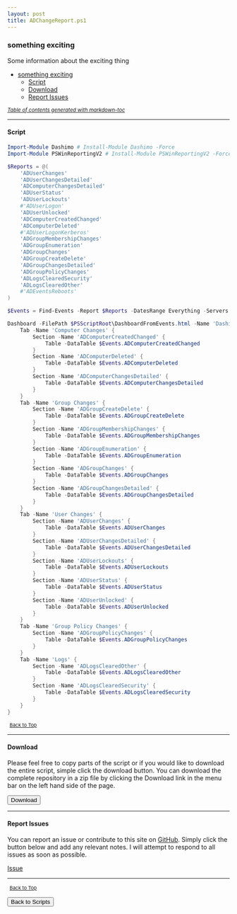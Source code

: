 ```yaml
---
layout: post
title: ADChangeReport.ps1
---
```


### something exciting

Some information about the exciting thing

- [something exciting](#something-exciting)
  - [Script](#script)
  - [Download](#download)
  - [Report Issues](#report-issues)

<small><i><a href='http://ecotrust-canada.github.io/markdown-toc/'>Table of contents generated with markdown-toc</a></i></small>

---

#### Script

```powershell
Import-Module Dashimo # Install-Module Dashimo -Force
Import-Module PSWinReportingV2 # Install-Module PSWinReportingV2 -Force

$Reports = @(
    'ADUserChanges'
    'ADUserChangesDetailed'
    'ADComputerChangesDetailed'
    'ADUserStatus'
    'ADUserLockouts'
    #'ADUserLogon'
    'ADUserUnlocked'
    'ADComputerCreatedChanged'
    'ADComputerDeleted'
    #'ADUserLogonKerberos'
    'ADGroupMembershipChanges'
    'ADGroupEnumeration'
    'ADGroupChanges'
    'ADGroupCreateDelete'
    'ADGroupChangesDetailed'
    'ADGroupPolicyChanges'
    'ADLogsClearedSecurity'
    'ADLogsClearedOther'
    #'ADEventsReboots'
)

$Events = Find-Events -Report $Reports -DatesRange Everything -Servers 'DC01', 'DC02', 'DC03', 'DC04', 'DC05', 'DC06' -Verbose

Dashboard -FilePath $PSScriptRoot\DashboardFromEvents.html -Name 'Dashimo - FindEvents' -Show {
    Tab -Name 'Computer Changes' {
        Section -Name 'ADComputerCreatedChanged' {
            Table -DataTable $Events.ADComputerCreatedChanged
        }
        Section -Name 'ADComputerDeleted' {
            Table -DataTable $Events.ADComputerDeleted
        }
        Section -Name 'ADComputerChangesDetailed' {
            Table -DataTable $Events.ADComputerChangesDetailed
        }
    }
    Tab -Name 'Group Changes' {
        Section -Name 'ADGroupCreateDelete' {
            Table -DataTable $Events.ADGroupCreateDelete
        }
        Section -Name 'ADGroupMembershipChanges' {
            Table -DataTable $Events.ADGroupMembershipChanges
        }
        Section -Name 'ADGroupEnumeration' {
            Table -DataTable $Events.ADGroupEnumeration
        }
        Section -Name 'ADGroupChanges' {
            Table -DataTable $Events.ADGroupChanges
        }
        Section -Name 'ADGroupChangesDetailed' {
            Table -DataTable $Events.ADGroupChangesDetailed
        }
    }
    Tab -Name 'User Changes' {
        Section -Name 'ADUserChanges' {
            Table -DataTable $Events.ADUserChanges
        }
        Section -Name 'ADUserChangesDetailed' {
            Table -DataTable $Events.ADUserChangesDetailed
        }
        Section -Name 'ADUserLockouts' {
            Table -DataTable $Events.ADUserLockouts
        }
        Section -Name 'ADUserStatus' {
            Table -DataTable $Events.ADUserStatus
        }
        Section -Name 'ADUserUnlocked' {
            Table -DataTable $Events.ADUserUnlocked
        }
    }
    Tab -Name 'Group Policy Changes' {
        Section -Name 'ADGroupPolicyChanges' {
            Table -DataTable $Events.ADGroupPolicyChanges
        }
    }
    Tab -Name 'Logs' {
        Section -Name 'ADLogsClearedOther' {
            Table -DataTable $Events.ADLogsClearedOther
        }
        Section -Name 'ADLogsClearedSecurity' {
            Table -DataTable $Events.ADLogsClearedSecurity
        }
    }
}
```

<span style="font-size:11px;"><a href="#"><i class="fas fa-caret-up" aria-hidden="true" style="color: white; margin-right:5px;"></i>Back to Top</a></span>

---

#### Download

Please feel free to copy parts of the script or if you would like to download the entire script, simple click the download button. You can download the complete repository in a zip file by clicking the Download link in the menu bar on the left hand side of the page.

<button class="btn" type="submit" onclick="window.open('/PowerShell/scripts/activeDirectory/ADChangeReport.ps1')">
    <i class="fa fa-cloud-download-alt">
    </i>
        Download
</button>

---

#### Report Issues

You can report an issue or contribute to this site on <a href="https://github.com/BanterBoy/scripts-blog/issues">GitHub</a>. Simply click the button below and add any relevant notes. I will attempt to respond to all issues as soon as possible.

<!-- Place this tag where you want the button to render. -->

<a class="github-button" href="https://github.com/BanterBoy/scripts-blog/issues/new?title=ADChangeReport.ps1&body=There is a problem with this function. Please find details below." data-show-count="true" aria-label="Issue BanterBoy/scripts-blog on GitHub">Issue</a>

---

<span style="font-size:11px;"><a href="#"><i class="fas fa-caret-up" aria-hidden="true" style="color: white; margin-right:5px;"></i>Back to Top</a></span>

<a href="/menu/_pages/scripts.html">
    <button class="btn">
        <i class='fas fa-reply'>
        </i>
            Back to Scripts
    </button>
</a>

[1]: http://ecotrust-canada.github.io/markdown-toc
[2]: https://github.com/googlearchive/code-prettify
